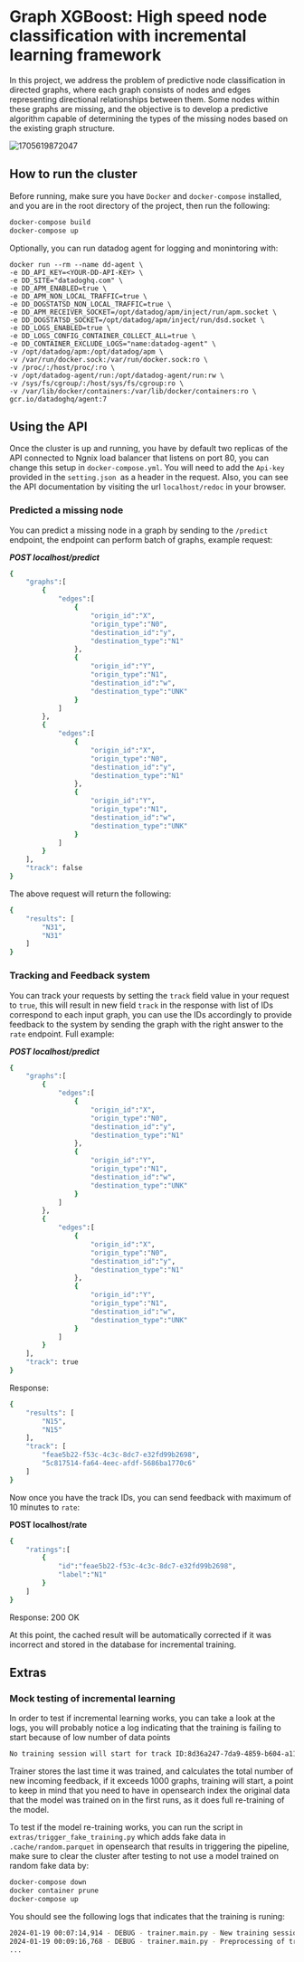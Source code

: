 # Graph XGBoost: High speed node classification with incremental learning framework

In this project, we address the problem of predictive node classification in directed graphs, where each graph consists of nodes and edges representing directional relationships between them. Some nodes within these graphs are missing, and the objective is to develop a predictive algorithm capable of determining the types of the missing nodes based on the existing graph structure.

![1705619872047](image/README/1705619872047.png)

## How to run the cluster

Before running, make sure you have `Docker` and `docker-compose` installed, and you are in the root directory of the project, then run the following:

```bash
docker-compose build
docker-compose up
```

Optionally, you can run datadog agent for logging and monintoring with:

```
docker run --rm --name dd-agent \
-e DD_API_KEY=<YOUR-DD-API-KEY> \
-e DD_SITE="datadoghq.com" \
-e DD_APM_ENABLED=true \
-e DD_APM_NON_LOCAL_TRAFFIC=true \
-e DD_DOGSTATSD_NON_LOCAL_TRAFFIC=true \
-e DD_APM_RECEIVER_SOCKET=/opt/datadog/apm/inject/run/apm.socket \
-e DD_DOGSTATSD_SOCKET=/opt/datadog/apm/inject/run/dsd.socket \
-e DD_LOGS_ENABLED=true \
-e DD_LOGS_CONFIG_CONTAINER_COLLECT_ALL=true \
-e DD_CONTAINER_EXCLUDE_LOGS="name:datadog-agent" \
-v /opt/datadog/apm:/opt/datadog/apm \
-v /var/run/docker.sock:/var/run/docker.sock:ro \
-v /proc/:/host/proc/:ro \
-v /opt/datadog-agent/run:/opt/datadog-agent/run:rw \
-v /sys/fs/cgroup/:/host/sys/fs/cgroup:ro \
-v /var/lib/docker/containers:/var/lib/docker/containers:ro \
gcr.io/datadoghq/agent:7
```

## Using the API

Once the cluster is up and running, you have by default two replicas of the API connected to Ngnix load balancer that listens on port 80, you can change this setup in `docker-compose.yml`. You will need to add the `Api-key `provided in the `setting.json `as a header in the request. Also, you can see the API documentation by visiting the url `localhost/redoc` in your browser.

### Predicted a missing node

You can predict a missing node in a graph by sending to the `/predict` endpoint, the endpoint can perform batch of graphs, example request:

***POST localhost/predict***

```bash
{
    "graphs":[
        {
            "edges":[
                {
                    "origin_id":"X",
                    "origin_type":"N0",
                    "destination_id":"y",
                    "destination_type":"N1"
                },
                {
                    "origin_id":"Y",
                    "origin_type":"N1",
                    "destination_id":"w",
                    "destination_type":"UNK"
                }
            ]
        },
        {
            "edges":[
                {
                    "origin_id":"X",
                    "origin_type":"N0",
                    "destination_id":"y",
                    "destination_type":"N1"
                },
                {
                    "origin_id":"Y",
                    "origin_type":"N1",
                    "destination_id":"w",
                    "destination_type":"UNK"
                }
            ]
        }
    ],
    "track": false
}
```

The above request will return the following:

```bash
{
    "results": [
        "N31",
        "N31"
    ]
}
```

### Tracking and Feedback system

You can track your requests by setting the `track` field value in your request to  `true`, this will result in new field `track` in the response with list of IDs correspond to each input graph, you can use the IDs accordingly to provide feedback to the system by sending the graph with the right answer to the `rate` endpoint. Full example:

***POST localhost/predict***

```bash
{
    "graphs":[
        {
            "edges":[
                {
                    "origin_id":"X",
                    "origin_type":"N0",
                    "destination_id":"y",
                    "destination_type":"N1"
                },
                {
                    "origin_id":"Y",
                    "origin_type":"N1",
                    "destination_id":"w",
                    "destination_type":"UNK"
                }
            ]
        },
        {
            "edges":[
                {
                    "origin_id":"X",
                    "origin_type":"N0",
                    "destination_id":"y",
                    "destination_type":"N1"
                },
                {
                    "origin_id":"Y",
                    "origin_type":"N1",
                    "destination_id":"w",
                    "destination_type":"UNK"
                }
            ]
        }
    ],
    "track": true
}
```

Response:

```bash
{
    "results": [
        "N15",
        "N15"
    ],
    "track": [
        "feae5b22-f53c-4c3c-8dc7-e32fd99b2698",
        "5c817514-fa64-4eec-afdf-5686ba1770c6"
    ]
}
```

Now once you have the track IDs, you can send feedback with maximum of 10 minutes to `rate`:

**POST localhost/rate**

```bash
{
    "ratings":[
        {
            "id":"feae5b22-f53c-4c3c-8dc7-e32fd99b2698",
            "label":"N1"
        }
    ]
}
```

Response: 200 OK

At this point, the cached result will be automatically corrected if it was incorrect and stored in the database for incremental training.


## Extras

### Mock testing of incremental learning

In order to test if incremental learning works, you can take a look at the logs, you will probably notice a log indicating that the training is failing to start because of low number of data points

```bash
No training session will start for track ID:8d36a247-7da9-4859-b604-a11895234f34, not enough data.
```

Trainer stores the last time it was trained, and calculates the total number of new incoming feedback, if it exceeds 1000 graphs, training will start, a point to keep in mind that you need to have in opensearch index the original data that the model was trained on in the first runs, as it does full re-training of the model.

To test if the model re-training works, you can run the script in `extras/trigger_fake_training.py` which adds fake data in `.cache/random.parquet` in opensearch that results in triggering the pipeline, make sure to clear the cluster after testing to not use a model trained on random fake data by:

```bash
docker-compose down
docker container prune
docker-compose up
```

You should see the following logs that indicates that the training is runing:

```bash
2024-01-19 00:07:14,914 - DEBUG - trainer.main.py - New training session with track ID:1ffd5c36-6e4a-4f88-aa83-96157c6fc20a has started.
2024-01-19 00:09:16,768 - DEBUG - trainer.main.py - Preprocessing of training session with track ID:1ffd5c36-6e4a-4f88-aa83-96157c6fc20a is done, starting training.
...

```
